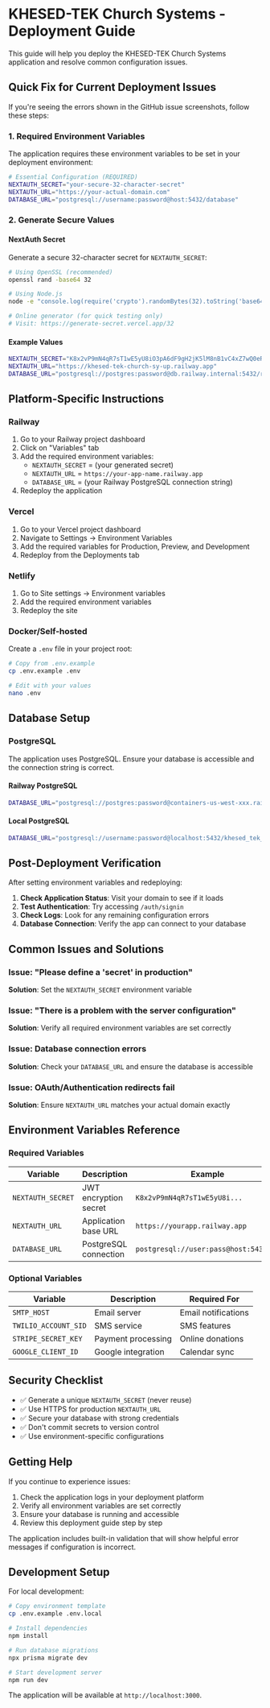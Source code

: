 # KHESED-TEK Church Systems - Deployment Guide

This guide will help you deploy the KHESED-TEK Church Systems application and resolve common configuration issues.

## Quick Fix for Current Deployment Issues

If you're seeing the errors shown in the GitHub issue screenshots, follow these steps:

### 1. Required Environment Variables

The application requires these environment variables to be set in your deployment environment:

```bash
# Essential Configuration (REQUIRED)
NEXTAUTH_SECRET="your-secure-32-character-secret"
NEXTAUTH_URL="https://your-actual-domain.com"
DATABASE_URL="postgresql://username:password@host:5432/database"
```

### 2. Generate Secure Values

#### NextAuth Secret
Generate a secure 32-character secret for `NEXTAUTH_SECRET`:

```bash
# Using OpenSSL (recommended)
openssl rand -base64 32

# Using Node.js
node -e "console.log(require('crypto').randomBytes(32).toString('base64'))"

# Online generator (for quick testing only)
# Visit: https://generate-secret.vercel.app/32
```

#### Example Values
```bash
NEXTAUTH_SECRET="K8x2vP9mN4qR7sT1wE5yU8iO3pA6dF9gH2jK5lM8nB1vC4xZ7wQ0eR3tY6uI9oP2"
NEXTAUTH_URL="https://khesed-tek-church-sy-up.railway.app"
DATABASE_URL="postgresql://postgres:password@db.railway.internal:5432/railway"
```

## Platform-Specific Instructions

### Railway
1. Go to your Railway project dashboard
2. Click on "Variables" tab
3. Add the required environment variables:
   - `NEXTAUTH_SECRET` = (your generated secret)
   - `NEXTAUTH_URL` = `https://your-app-name.railway.app`
   - `DATABASE_URL` = (your Railway PostgreSQL connection string)
4. Redeploy the application

### Vercel
1. Go to your Vercel project dashboard
2. Navigate to Settings → Environment Variables
3. Add the required variables for Production, Preview, and Development
4. Redeploy from the Deployments tab

### Netlify
1. Go to Site settings → Environment variables
2. Add the required environment variables
3. Redeploy the site

### Docker/Self-hosted
Create a `.env` file in your project root:

```bash
# Copy from .env.example
cp .env.example .env

# Edit with your values
nano .env
```

## Database Setup

### PostgreSQL
The application uses PostgreSQL. Ensure your database is accessible and the connection string is correct.

#### Railway PostgreSQL
```bash
DATABASE_URL="postgresql://postgres:password@containers-us-west-xxx.railway.app:5432/railway"
```

#### Local PostgreSQL
```bash
DATABASE_URL="postgresql://username:password@localhost:5432/khesed_tek_db"
```

## Post-Deployment Verification

After setting environment variables and redeploying:

1. **Check Application Status**: Visit your domain to see if it loads
2. **Test Authentication**: Try accessing `/auth/signin`
3. **Check Logs**: Look for any remaining configuration errors
4. **Database Connection**: Verify the app can connect to your database

## Common Issues and Solutions

### Issue: "Please define a 'secret' in production"
**Solution**: Set the `NEXTAUTH_SECRET` environment variable

### Issue: "There is a problem with the server configuration"
**Solution**: Verify all required environment variables are set correctly

### Issue: Database connection errors
**Solution**: Check your `DATABASE_URL` and ensure the database is accessible

### Issue: OAuth/Authentication redirects fail
**Solution**: Ensure `NEXTAUTH_URL` matches your actual domain exactly

## Environment Variables Reference

### Required Variables
| Variable | Description | Example |
|----------|-------------|---------|
| `NEXTAUTH_SECRET` | JWT encryption secret | `K8x2vP9mN4qR7sT1wE5yU8i...` |
| `NEXTAUTH_URL` | Application base URL | `https://yourapp.railway.app` |
| `DATABASE_URL` | PostgreSQL connection | `postgresql://user:pass@host:5432/db` |

### Optional Variables
| Variable | Description | Required For |
|----------|-------------|---------------|
| `SMTP_HOST` | Email server | Email notifications |
| `TWILIO_ACCOUNT_SID` | SMS service | SMS features |
| `STRIPE_SECRET_KEY` | Payment processing | Online donations |
| `GOOGLE_CLIENT_ID` | Google integration | Calendar sync |

## Security Checklist

- ✅ Generate a unique `NEXTAUTH_SECRET` (never reuse)
- ✅ Use HTTPS for production `NEXTAUTH_URL`
- ✅ Secure your database with strong credentials
- ✅ Don't commit secrets to version control
- ✅ Use environment-specific configurations

## Getting Help

If you continue to experience issues:

1. Check the application logs in your deployment platform
2. Verify all environment variables are set correctly
3. Ensure your database is running and accessible
4. Review this deployment guide step by step

The application includes built-in validation that will show helpful error messages if configuration is incorrect.

## Development Setup

For local development:

```bash
# Copy environment template
cp .env.example .env.local

# Install dependencies
npm install

# Run database migrations
npx prisma migrate dev

# Start development server
npm run dev
```

The application will be available at `http://localhost:3000`.
